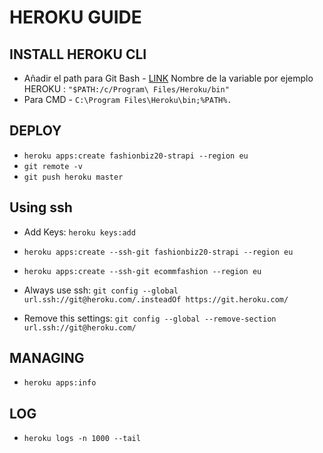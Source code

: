 # HEROKU GUIDE

## INSTALL HEROKU CLI

* Añadir el path para Git Bash - [LINK](https://stackoverflow.com/questions/33908177/installing-heroku-toolbelt-on-windows-10)
  Nombre de la variable por ejemplo HEROKU :
  `"$PATH:/c/Program\ Files/Heroku/bin"`
* Para CMD - `C:\Program Files\Heroku\bin;%PATH%.`

## DEPLOY

* `heroku apps:create fashionbiz20-strapi --region eu`
* `git remote -v`
* `git push heroku master`

## Using ssh

* Add Keys: `heroku keys:add`
* `heroku apps:create --ssh-git fashionbiz20-strapi --region eu`
* `heroku apps:create --ssh-git ecommfashion --region eu`

* Always use ssh: `git config --global url.ssh://git@heroku.com/.insteadOf https://git.heroku.com/`
* Remove this settings: `git config --global --remove-section url.ssh://git@heroku.com/`

## MANAGING

* `heroku apps:info`

## LOG

* `heroku logs -n 1000 --tail`
